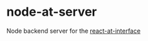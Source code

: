 # node-at-server

Node backend server for the [react-at-interface](https://github.com/selimcavas/react-at-interface)
